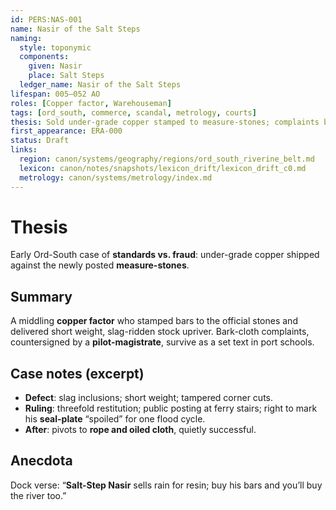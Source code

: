 ```yaml
---
id: PERS:NAS-001
name: Nasir of the Salt Steps
naming:
  style: toponymic
  components:
    given: Nasir
    place: Salt Steps
  ledger_name: Nasir of the Salt Steps
lifespan: 005–052 AO
roles: [Copper factor, Warehouseman]
tags: [ord_south, commerce, scandal, metrology, courts]
thesis: Sold under-grade copper stamped to measure-stones; complaints became a model pilot-magistrate case.
first_appearance: ERA-000
status: Draft
links:
  region: canon/systems/geography/regions/ord_south_riverine_belt.md
  lexicon: canon/notes/snapshots/lexicon_drift/lexicon_drift_c0.md
  metrology: canon/systems/metrology/index.md
---
```


# Thesis
Early Ord-South case of **standards vs. fraud**: under-grade copper shipped against the newly posted **measure-stones**.

## Summary
A middling **copper factor** who stamped bars to the official stones and delivered short weight, slag-ridden stock upriver. Bark-cloth complaints, countersigned by a **pilot-magistrate**, survive as a set text in port schools.

## Case notes (excerpt)
- **Defect**: slag inclusions; short weight; tampered corner cuts.  
- **Ruling**: threefold restitution; public posting at ferry stairs; right to mark his **seal-plate** “spoiled” for one flood cycle.  
- **After**: pivots to **rope and oiled cloth**, quietly successful.

## Anecdota
Dock verse: “**Salt-Step Nasir** sells rain for resin; buy his bars and you’ll buy the river too.”
